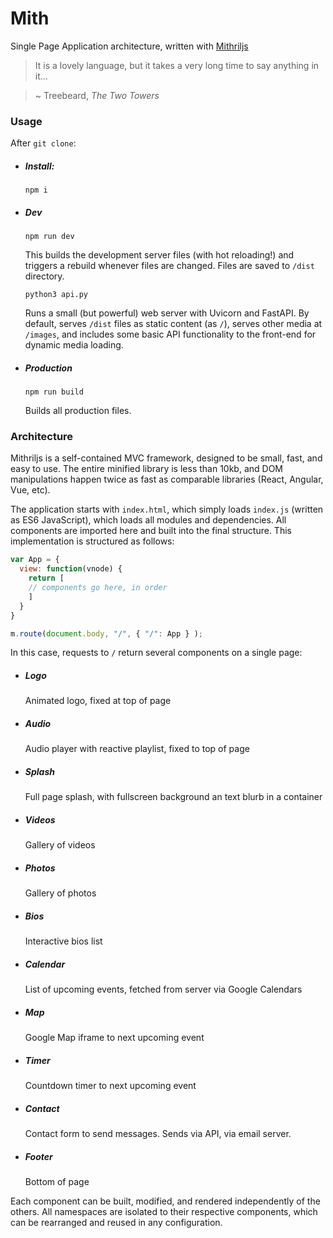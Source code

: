 # Mith
Single Page Application architecture, written with [Mithriljs](mithriljs.org)

> It is a lovely language, but it takes a very long time to say anything in it...

> ~ Treebeard, _The Two Towers_

### Usage
After `git clone`:

- ##### Install:

  `npm i`

- ##### Dev

  `npm run dev`

   This builds the development server files (with hot reloading!) and triggers a rebuild whenever files are changed. Files are saved to `/dist` directory.

   `python3 api.py`

   Runs a small (but powerful) web server with Uvicorn and FastAPI. By default, serves `/dist` files as static content (as `/`), serves other media at `/images`, and includes some basic API functionality to the front-end for dynamic media loading.

- ##### Production

  `npm run build`

  Builds all production files.


### Architecture
Mithriljs is a self-contained MVC framework, designed to be small, fast, and easy to use. The entire minified library is less than 10kb, and DOM manipulations happen twice as fast as comparable libraries (React, Angular, Vue, etc).

The application starts with `index.html`, which simply loads `index.js` (written as ES6 JavaScript), which loads all modules and dependencies. All components are imported here and built into the final structure. This implementation is structured as follows:

```javascript
var App = {
  view: function(vnode) {
    return [
    // components go here, in order
    ]
  }
}

m.route(document.body, "/", { "/": App } );
```

In this case, requests to `/` return several components on a single page:
- ##### Logo

  Animated logo, fixed at top of page

- ##### Audio

  Audio player with reactive playlist, fixed to top of page

- ##### Splash

  Full page splash, with fullscreen background an text blurb in a container

- ##### Videos

  Gallery of videos

- ##### Photos

  Gallery of photos

- ##### Bios

  Interactive bios list

- ##### Calendar

  List of upcoming events, fetched from server via Google Calendars

- ##### Map

  Google Map iframe to next upcoming event

- ##### Timer

  Countdown timer to next upcoming event

- ##### Contact

  Contact form to send messages. Sends via API, via email server.

- ##### Footer

  Bottom of page

Each component can be built, modified, and rendered independently of the others. All namespaces are isolated to their respective components, which can be rearranged and reused in any configuration.
